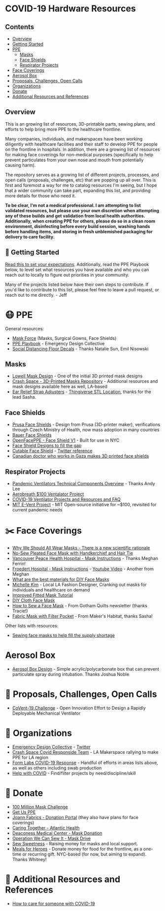 # COVID-19 Hardware Resources

## Contents

- [Overview](#overview)
- [Getting Started](#user-content-hammer-getting-started)
- [PPE](#user-content-mask-ppe)
  - [Masks](#masks)
  - [Face Shields](#face-shields)
  - [Respirator Projects](#respirator-projects)
- [Face Coverings](#user-content-scissors-face-coverings)
- [Aerosol Box](#aerosol-box)
- [Proposals, Challenges, Open Calls](#user-content-mega-proposals-challenges-open-calls)
- [Organizations](#user-content-blue_book-organizations)
- [Donate](#user-content-money_with_wings-donate)
- [Additional Resources and References](#user-content-bookmark_tabs-additional-resources-and-references)

## Overview

This is an growing list of resources, 3D-printable parts, sewing plans, and efforts to help bring more PPE to the healthcare frontline.

Many companies, individuals, and makerspaces have been working diligently with healthcare facilities and their staff to develop PPE for people on the frontline in hospitals. In addition, there are a growing list of resources for making face coverings for non-medical purposes (specifically to help prevent particulates from your own nose and mouth from potentially causing harm).

The repository serves as a growing list of different projects, processes, and open calls (proposals, challenges, etc) that are popping up all over. This is first and foremost a way for me to catalog resources I'm seeing, but I hope that a wider community can take part, expanding this list, and providing more details for those who need it.

**To be clear, I'm not a medical professional. I am attempting to list validated resources, but please use your own discretion when attempting any of these builds and get validation from local health authorities. Additionally, when creating PPE for others, please do so in a clean room environment, disinfecting before every build session, washing hands before handling items, and storing in fresh unblemished packaging for delivery to care facility.**

## :hammer: Getting Started

[Read this to set your expectations](https://onezero.medium.com/how-to-use-your-3d-printer-to-help-fight-the-coronavirus-f93edf279792). Additionally, read the PPE Playbook below, to level set what resources you have available and who you can reach out to locally to figure out priorities in your community.

Many of the projects listed below have their own steps to contribute. If you'd like to contribute to this list, please feel free to leave a pull request, or reach out to me directly. - Jeff

# :mask: PPE

General resources:
- [Mask Force](https://maskforce.org/) (Masks, Surgical Gowns, Face Shields)
- [PPE Playbook](https://drive.google.com/drive/u/0/folders/1Uli1YlODD5BzYY9Dy3mcdZcC9vQlV6Fn) - Emergency Design Collective
- [Social Distancing Floor Decals](https://www.dropbox.com/s/qms3awnrm5zbej9/ENG_FLOORSTICKER_100CMx100CM.pdf?dl=0) - Thanks Natalie Sun, Emil Nisowski

## Masks

- [Lowell Mask Design](https://lowellmakes.com/3d-printed-masks/) - One of the initial 3D printed mask designs
- [Crash Space - 3D-Printed Masks Repository](https://github.com/CRASHSpace/COVID-19-3dprints/) - Additional resources and mask designs available here as well, LA-based
- [Ear Relief Strap Adjusters](https://www.facebook.com/photo.php?fbid=10156905638607377&set=pcb.10156905641747377&type=3&__tn__=HH-R&eid=ARCEOtxG_4r44_hHqjLeXDKv-XL7kNp3Lx8N_yU_8g_NzdHUIKB3GlrGFwgAJjp6aWh-G9FuAitF01R3) - [Thingiverse STL Location](https://www.thingiverse.com/thing:4249113?fbclid=IwAR3y_zk6QXaUvh5o1EH-MbWhiZXrmxNmxQ1TDYmmK0tiqoGNA9HVJ2f68Ls), thanks for the lead Sasha.

## Face Shields

- [Prusa Face Shields](https://www.prusaprinters.org/prints/25857-protective-face-shield-rc1) - Design from Prusa (3D-printer maker), verifications through Czech Ministry of Health, now mass adoption in many countries
- [Bauer Face Shields](https://bauer.a.bigcontent.io/v1/static/Bauer_FaceShield_Spec-Art_r1)
- [OpenFacePPE - Face Shield V1](https://open-face-ppe.now.sh/) - Built for use in NYC
- [Face Shield Designs to fill the gap](https://www.delve.com/insights/face-shield-designs-to-fill-the-gap)
- [Cutable Face Shield](https://drive.google.com/file/d/1fUDOc13uTk8e4U56UphDj7uT9XeA4A-F/view) - [Twitter reference](https://twitter.com/SeamusBlackley/status/1242512863819792385)
- [Canadian doctor who works in Gaza makes 3D printed face shields](https://www.cbc.ca/radio/asithappens/as-it-happens-thursday-edition-1.5502954/canadian-doctor-who-works-in-gaza-3d-prints-face-shields-for-covid-19-pandemic-1.5502964?fbclid=IwAR0EEyEQ_Tt0OZX1FI0_yXlIs3MkRT70vPwaX9r2DDEf8N6Jn7houbkw4fw)

## Respirator Projects

- [Pandemic Ventilators Technical Components Overview](https://docs.google.com/document/d/1hAxSfdFFvqBNBsYqZE3etdbulUlksM9-g6kab-SWmpI/edit#heading=h.nkjvdflw86mn) - Thanks Andy Lee
- [Aerobreath $100 Ventalator Project](https://www.aerobreath.us/)
- [COVID-19 Ventilator Projects and Resources and FAQ](https://github.com/PubInv/covid19-vent-list)
- [MIT E-Vent Project](https://medium.com/extremetech-access/mit-develops-cheap-open-source-ventilator-for-coronavirus-treatment-ebc7bf6c16a0) - MIT Open-source initiative for ~$100, revisited for current pandemic needs

# :scissors: Face Coverings

- [Why We Should All Wear Masks - There is a new scientific rationale](https://medium.com/@Cancerwarrior/covid-19-why-we-should-all-wear-masks-there-is-new-scientific-rationale-280e08ceee71)
- [No-Sew Pleated Face Mask with Handkerchief and Hair Tie](http://blog.japanesecreations.com/no-sew-face-mask-with-handkerchief-and-hair-tie?fbclid=IwAR0mie9o318EcE9zG2eA39M_sOHxh5l2T9B1IMl-Oal0MdCnv0ZaNgzOSHc)
- [Vancouver Peace Health Hospital - Mask Instructions](https://www.peacehealth.org/sites/default/files/peacehealth_instructions_community_mask_3.25.20_1.pdf) - Thanks Meghan Ferrin!
- [Froedert Hospital - Mask Instructions](https://drive.google.com/file/d/1CsS76c0GMVewVWdM6qc_yYoz6mNsfIg-/view) - [Youtube Video](https://www.youtube.com/watch?v=f1Jz0d50D74&feature=youtu.be) - Another from Meghan
- [What are the best materials for DIY Face Masks](https://smartairfilters.com/en/blog/best-materials-make-diy-face-mask-virus/)
- [Michelle Kim](https://www.instagram.com/p/B-gCNGUBTxo/) - Local LA Fashion Designer, Cranking out masks for individuals and healthcare on demand
- [Improved Fitted Mask Tutorial](https://imgur.com/gallery/CifCggl)
- [DIY Cloth Face Mask](https://www.instructables.com/id/DIY-Cloth-Face-Mask/)
- [How to Sew a Face Mask](https://gothamquilts.com/wp/wp-content/uploads/2020/FaceMaskPattern.pdf?utm_source=Gotham+Quilts&utm_campaign=0897859841-Jan_29_email_1_29_2016_COPY_01&utm_medium=email&utm_term=0_7accea4b9b-0897859841-274335593&mc_cid=0897859841&mc_eid=b00bd738b0) - From Gotham Quilts newsletter (thanks Tracie!)
- [Fabric Mask with Filter Pocket](https://www.makershabitat.com/blogs/the-maker-s-habitat-blog/diy-covid-19-fabric-mask-with-filter-pocket-instructions) - From Maker's Habitat, thanks Sasha!

Other lists with resources:
- [Sewing face masks to help fill the supply shortage](https://docs.google.com/document/d/1bWtAsQmpXtcMnUK922y3FGd_4yQJ0cs6z7kryhKg8_E/edit#heading=h.44xs1soex7hg)

# Aerosol Box

- [Aerosol Box Design](https://sites.google.com/view/aerosolbox/design) - Simple acrylic/polycarbonate box that can prevent particulate spray during intubation. Thanks Joshua Noble

#  :mega: Proposals, Challenges, Open Calls

- [CoVent-19 Challenge](https://www.coventchallenge.com/) - Open Innovation Effort to Design a Rapidly Deployable Mechanical Ventilator

# :blue_book: Organizations

- [Emergency Design Collective](https://emergencydesigncollective.com/) - [Twitter](https://twitter.com/EmergDesign)
- [Crash Space Covid Responside Team](https://blog.crashspace.org/covid/) - LA Makerspace rallying to make PPE for LA region
- [Form Labs COVID-19 Response](https://formlabs.com/covid-19-response/) - Handful of efforts in areas lists above, as well as others including swab production
- [Help with COVID](https://helpwithcovid.com/) - Find/filter projects by need/discipline/skill

# :money_with_wings: Donate 

- [100 Million Mask Challenge](https://www.providence.org/lp/100m-masks)
- [Get Us PPE](https://getusppe.org/states/)
- [Joann Fabrics - Donation Portal](https://www.joann.com/make-to-give-response/) (they also have plans for face coverings)
- [Caring Together - Atlantic Health](https://www.atlantichealth.org/patients-visitors/donate-volunteer/donate-supplies-covid-19.html?utm_source=Gotham+Quilts&utm_campaign=0897859841-Jan_29_email_1_29_2016_COPY_01&utm_medium=email&utm_term=0_7accea4b9b-0897859841-274335593&mc_cid=0897859841&mc_eid=b00bd738b0)
- [Deaconess Medical Center - Mask Donation](https://www.deaconess.com/How-to-make-a-Face-Mask/Mask-Donations?state=new%20york&utm_source=Gotham+Quilts&utm_campaign=0897859841-Jan_29_email_1_29_2016_COPY_01&utm_medium=email&utm_term=0_7accea4b9b-0897859841-274335593&mc_cid=0897859841&mc_eid=b00bd738b0)
- [Operation We Can Sew It - Mask Drive](https://mailchi.mp/efc697ab960e/update-yeskeep-sewing-we-have-a-plan?e=bcb877e8ff&utm_source=Gotham+Quilts&utm_campaign=0897859841-Jan_29_email_1_29_2016_COPY_01&utm_medium=email&utm_term=0_7accea4b9b-0897859841-274335593&mc_cid=0897859841&mc_eid=b00bd738b0)
- [Sew Sweetness](https://www.facebook.com/sewsweetness/photos/a.676411969055428/3533451130018150/?type=3&theater) - Raising money for masks and local support.
- [Meals for Heroes](https://www.doing4others.org/) - Donate money for food for the frontline, as a one-time or recurring gift. NYC-based (for now, but aiming to expand). Thanks Whitney!


# :bookmark_tabs: Additional Resources and References

- [How to care for someone with COVID-19](https://www.latimes.com/california/story/2020-03-25/how-to-care-for-someone-with-covid-19)
